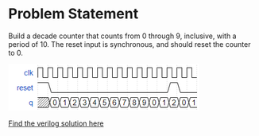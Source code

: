 # Problem Statement

Build a decade counter that counts from 0 through 9, inclusive, with a period of 10. The reset input is synchronous, and should reset the counter to 0.

![alt text](image.png)


[Find the verilog solution here](solution_verilog.v)
